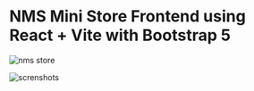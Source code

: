 # NMS Mini Store Frontend using React + Vite with Bootstrap 5

![nms store](https://github.com/user-attachments/assets/db75d10e-f12d-4ebf-89dc-d4133b5fb1bd)

![screnshots](https://github.com/user-attachments/assets/0e7cb5db-a6b5-47f3-8983-2b80570ffb9f)
